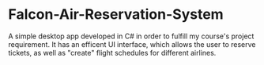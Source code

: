 # Falcon-Air-Reservation-System
A simple desktop app developed in C# in order to fulfill my course's project requirement. It has an efficent UI interface, which allows the user to reserve tickets, as well as "create" flight schedules for different airlines.
